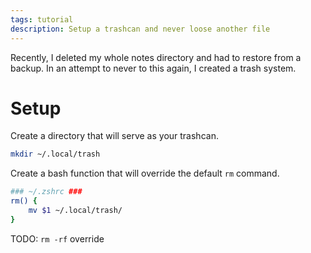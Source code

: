 ```yaml
---
tags: tutorial
description: Setup a trashcan and never loose another file
---
```

Recently, I deleted my whole notes directory and had to restore from a backup. In an attempt to never to this again, I created a trash system.

# Setup
Create a directory that will serve as your trashcan.
```sh
mkdir ~/.local/trash
```

Create a bash function that will override the default `rm` command.
```sh
### ~/.zshrc ###
rm() {
	mv $1 ~/.local/trash/
}
```

TODO: `rm -rf` override